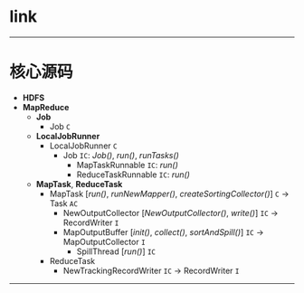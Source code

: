 
# link

---

# 核心源码

  * __HDFS__
  * __MapReduce__
    * __Job__
      * Job `C`
    * __LocalJobRunner__
      * LocalJobRunner `C`
        * Job `IC`: _Job()_, _run()_, _runTasks()_
          * MapTaskRunnable `IC`: _run()_
          * ReduceTaskRunnable `IC`: _run()_
    * __MapTask__, __ReduceTask__
      * MapTask \[_run()_, _runNewMapper()_, _createSortingCollector()_\] `C` -> Task `AC`
        * NewOutputCollector \[_NewOutputCollector()_, _write()_\] `IC` -> RecordWriter `I`
        * MapOutputBuffer \[_init()_, _collect()_, _sortAndSpill()_\] `IC` -> MapOutputCollector `I`
          * SpillThread \[_run()_\] `IC`
      * ReduceTask
        * NewTrackingRecordWriter `IC` -> RecordWriter `I`

---
